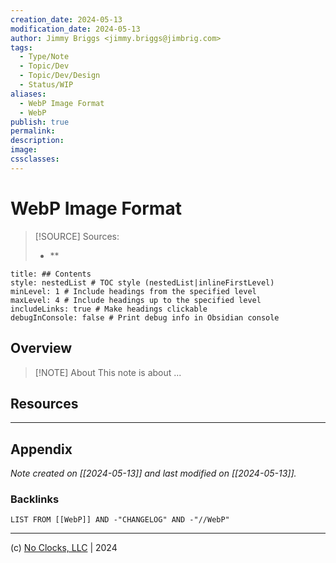 ```yaml
---
creation_date: 2024-05-13
modification_date: 2024-05-13
author: Jimmy Briggs <jimmy.briggs@jimbrig.com>
tags:
  - Type/Note
  - Topic/Dev
  - Topic/Dev/Design
  - Status/WIP
aliases:
  - WebP Image Format
  - WebP
publish: true
permalink:
description:
image:
cssclasses:
---
```



# WebP Image Format

> [!SOURCE] Sources:
> - **

```table-of-contents
title: ## Contents 
style: nestedList # TOC style (nestedList|inlineFirstLevel)
minLevel: 1 # Include headings from the specified level
maxLevel: 4 # Include headings up to the specified level
includeLinks: true # Make headings clickable
debugInConsole: false # Print debug info in Obsidian console
```

## Overview

> [!NOTE] About
> This note is about ...

## Resources

***

## Appendix

*Note created on [[2024-05-13]] and last modified on [[2024-05-13]].*

### Backlinks

```dataview
LIST FROM [[WebP]] AND -"CHANGELOG" AND -"//WebP"
```

***

(c) [No Clocks, LLC](https://github.com/noclocks) | 2024